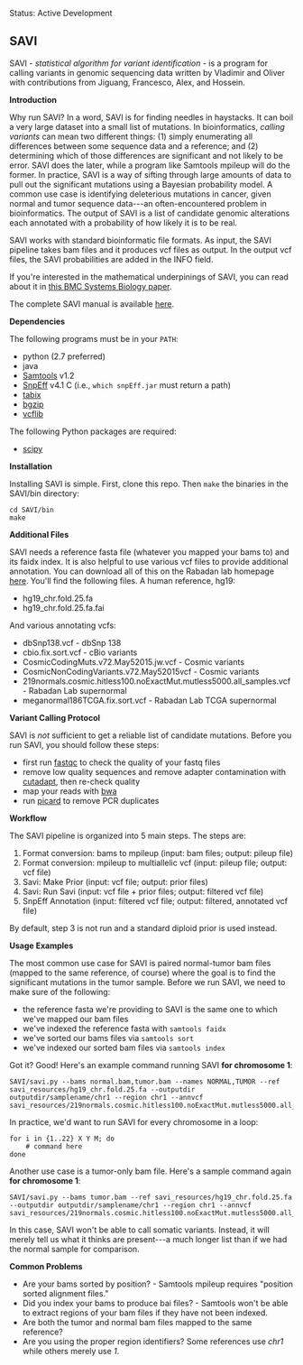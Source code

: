 Status: Active Development

## SAVI
SAVI - *statistical algorithm for variant identification* - is a program for calling variants in genomic sequencing data written by Vladimir and Oliver with contributions from Jiguang, Francesco, Alex, and Hossein.

**Introduction**

Why run SAVI? In a word, SAVI is for finding needles in haystacks. It can boil a very large dataset into a small list of mutations. In bioinformatics, *calling variants* can mean two different things: (1) simply enumerating all differences between some sequence data and a reference; and (2) determining which of those differences are significant and not likely to be error. SAVI does the later, while a program like Samtools mpileup will do the former. In practice, SAVI is a way of sifting through large amounts of data to pull out the significant mutations using a Bayesian probability model. A common use case is identifying deleterious mutations in cancer, given normal and tumor sequence data---an often-encountered problem in bioinformatics. The output of SAVI is a list of candidate genomic alterations each annotated with a probability of how likely it is to be real. 

SAVI works with standard bioinformatic file formats. As input, the SAVI pipeline takes bam files and it produces vcf files as output. In the output vcf files, the SAVI probabilities are added in the INFO field. 

If you're interested in the mathematical underpinings of SAVI, you can read about it in [this BMC Systems Biology paper](https://www.biomedcentral.com/1752-0509/7/S2/S2).

The complete SAVI manual is available [here](https://github.com/RabadanLab/SAVI/blob/master/manual.pdf).

**Dependencies**

The following programs must be in your `PATH`:

- python (2.7 preferred)
- java
- [Samtools](http://samtools.sourceforge.net) v1.2
- [SnpEff](http://snpeff.sourceforge.net) v4.1 C (i.e., `which snpEff.jar` must return a path)
- [tabix](http://samtools.sourceforge.net/tabix.shtml)
- [bgzip](http://samtools.sourceforge.net/tabix.shtml)
- [vcflib](https://github.com/ekg/vcflib)

The following Python packages are required:

- [scipy](http://www.scipy.org)

**Installation**

Installing SAVI is simple. First, clone this repo. Then `make` the binaries in the SAVI/bin directory:

```
cd SAVI/bin
make
```

**Additional Files**

SAVI needs a reference fasta file (whatever you mapped your bams to) and its faidx index.
It is also helpful to use various vcf files to provide additional annotation.
You can download all of this on the Rabadan lab homepage [here](http://rabadan.c2b2.columbia.edu/public/savi_resources/).
You'll find the following files. A human reference, hg19:

- hg19_chr.fold.25.fa
- hg19_chr.fold.25.fa.fai

And various annotating vcfs:

- dbSnp138.vcf - dbSnp 138
- cbio.fix.sort.vcf - cBio variants
- CosmicCodingMuts.v72.May52015.jw.vcf - Cosmic variants
- CosmicNonCodingVariants.v72.May52015vcf - Cosmic variants
- 219normals.cosmic.hitless100.noExactMut.mutless5000.all_samples.vcf - Rabadan Lab supernormal
- meganormal186TCGA.fix.sort.vcf - Rabadan Lab TCGA supernormal

**Variant Calling Protocol**

SAVI is *not* sufficient to get a reliable list of candidate mutations.
Before you run SAVI, you should follow these steps:

- first run [fastqc](http://www.bioinformatics.babraham.ac.uk/projects/fastqc/) to check the quality of your fastq files
- remove low quality sequences and remove adapter contamination with [cutadapt](http://cutadapt.readthedocs.org/en/stable/), then re-check quality
- map your reads with [bwa](http://bio-bwa.sourceforge.net)
- run [picard](http://broadinstitute.github.io/picard/) to remove PCR duplicates

**Workflow**

The SAVI pipeline is organized into 5 main steps. The steps are:

1. Format conversion: bams to mpileup (input: bam files; output: pileup file)
2. Format conversion: mpileup to multiallelic vcf (input: pileup file; output: vcf file)
3. Savi: Make Prior (input: vcf file; output: prior files)
4. Savi: Run Savi (input: vcf file + prior files; output: filtered vcf file)
5. SnpEff Annotation (input: filtered vcf file; output: filtered, annotated vcf file)

By default, step 3 is not run and a standard diploid prior is used instead.

**Usage Examples**

The most common use case for SAVI is paired normal-tumor bam files (mapped to the same reference, of course) where the goal is to find the significant mutations in the tumor sample.
Before we run SAVI, we need to make sure of the following:

- the reference fasta we're providing to SAVI is the same one to which we've mapped our bam files
- we've indexed the reference fasta with `samtools faidx`
- we've sorted our bams files via `samtools sort`
- we've indexed our sorted bam files via `samtools index`

Got it? Good! Here's an example command running SAVI **for chromosome 1**:

```
SAVI/savi.py --bams normal.bam,tumor.bam --names NORMAL,TUMOR --ref savi_resources/hg19_chr.fold.25.fa --outputdir outputdir/samplename/chr1 --region chr1 --annvcf savi_resources/219normals.cosmic.hitless100.noExactMut.mutless5000.all_samples.vcf,savi_resources/cbio.fix.sort.vcf,savi_resources/CosmicCodingMuts.v72.May52015.jw.vcf,savi_resources/CosmicNonCodingVariants.v72.May52015vcf,savi_resources/dbSnp138.vcf,savi_resources/meganormal186TCGA.fix.sort.vcf
```

In practice, we'd want to run SAVI for every chromosome in a loop:

```
for i in {1..22} X Y M; do
	# command here
done
```

Another use case is a tumor-only bam file.
Here's a sample command again **for chromosome 1**:

```
SAVI/savi.py --bams tumor.bam --ref savi_resources/hg19_chr.fold.25.fa --outputdir outputdir/samplename/chr1 --region chr1 --annvcf savi_resources/219normals.cosmic.hitless100.noExactMut.mutless5000.all_samples.vcf,savi_resources/cbio.fix.sort.vcf,savi_resources/CosmicCodingMuts.v72.May52015.jw.vcf,savi_resources/CosmicNonCodingVariants.v72.May52015vcf,savi_resources/dbSnp138.vcf,savi_resources/meganormal186TCGA.fix.sort.vcf
```

In this case, SAVI won't be able to call somatic variants.
Instead, it will merely tell us what it thinks are present---a much longer list than if we had the normal sample for comparison.

**Common Problems**

- Are your bams sorted by position? - Samtools mpileup requires "position sorted alignment files."
- Did you index your bams to produce bai files? - Samtools won't be able to extract regions of your bam files if they have not been indexed.
- Are both the tumor and normal bam files mapped to the same reference?
- Are you using the proper region identifiers? Some references use *chr1* while others merely use *1*. 
